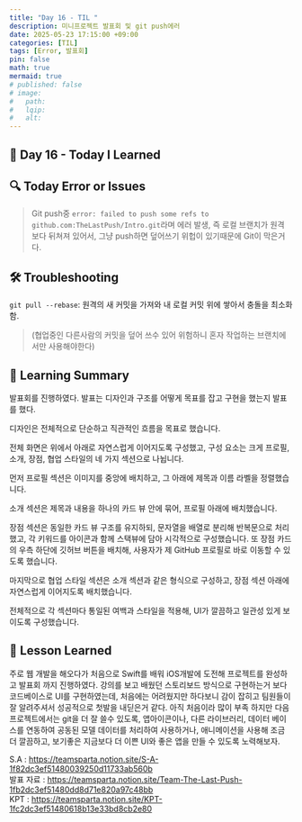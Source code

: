 ```yaml
---
title: "Day 16 - TIL "
description: 미니프로젝트 발표회 및 git push에러
date: 2025-05-23 17:15:00 +09:00
categories: [TIL]
tags: [Error, 발표회]
pin: false
math: true
mermaid: true
# published: false
# image:
#   path:
#   lqip: 
#   alt: 
---
```


## 📘 Day 16 - Today I Learned

## 🔍 Today Error or Issues  
> Git push중 `error: failed to push some refs to github.com:TheLastPush/Intro.git`라며 에러 발생, 즉 로컬 브랜치가 원격 보다 뒤쳐져 있어서, 그냥 push하면 덮어쓰기 위헙이 있기때문에 Git이 막은거다.

## 🛠️ Troubleshooting
`git pull --rebase`: 원격의 새 커밋을 가져와 내 로컬 커밋 위에 쌓아서 충돌을 최소화함. 
> (협업중인 다른사람의 커밋을 덮어 쓰수 있어 위험하니 혼자 작업하는 브랜치에서만 사용해야한다)


## 📝 Learning Summary
발표회를 진행하였다. 발표는 디자인과 구조를 어떻게 목표를 잡고 구현을 했는지 발표를 했다.

디자인은 전체적으로 단순하고 직관적인 흐름을 목표로 했습니다.

전체 화면은 위에서 아래로 자연스럽게 이어지도록 구성했고,
구성 요소는 크게 프로필, 소개, 장점, 협업 스타일의 네 가지 섹션으로 나뉩니다.

먼저 프로필 섹션은 이미지를 중앙에 배치하고, 그 아래에 제목과 이름 라벨을 정렬했습니다.

소개 섹션은 제목과 내용을 하나의 카드 뷰 안에 묶어, 프로필 아래에 배치했습니다.

장점 섹션은 동일한 카드 뷰 구조를 유지하되, 문자열을 배열로 분리해 반복문으로 처리했고,
각 키워드를 아이콘과 함께 스택뷰에 담아 시각적으로 구성했습니다.
또 장점 카드의 우측 하단에 깃허브 버튼을 배치해, 사용자가 제 GitHub 프로필로 바로 이동할 수 있도록 했습니다.

마지막으로 협업 스타일 섹션은 소개 섹션과 같은 형식으로 구성하고,
장점 섹션 아래에 자연스럽게 이어지도록 배치했습니다.

전체적으로 각 섹션마다 통일된 여백과 스타일을 적용해, UI가 깔끔하고 일관성 있게 보이도록 구성했습니다.


## 📘 Lesson Learned
주로 웹 개발을 해오다가 처음으로 Swift를 배워 iOS개발에 도전해 프로젝트를 완성하고 발표회 까지 진행하였다. 강의를 보고 배웠던 스토리보드 방식으로 구현하는거 보다 코드베이스로 UI를 구현하였는데, 처음에는 어려웠지만 하다보니 감이 잡히고 팀원들이 잘 알려주셔서 성공적으로 첫발을 내딛은거 같다. 아직 처음이라 많이 부족 하지만 다음 프로젝트에서는 git을 더 잘 쓸수 있도록, 앱아이콘이나, 다른 라이브러리, 데이터 베이스를 연동하여 공동된 모델 데이터를 처리하여 사용하거나, 애니메이션을 사용해 조금 더 깔끔하고, 보기좋은 지금보다 더 이쁜 UI와 좋은 앱을 만들 수 있도록 노력해보자.

S.A : https://teamsparta.notion.site/S-A-1f82dc3ef51480039250d11733ab560b  
발표 자료 : https://teamsparta.notion.site/Team-The-Last-Push-1fb2dc3ef51480dd8d71e820a97c48bb  
KPT : https://teamsparta.notion.site/KPT-1fc2dc3ef51480618b13e33bd8cb2e80
